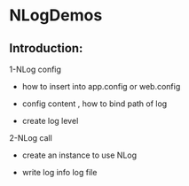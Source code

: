 # NLogDemos
## Introduction:
1-NLog config

* how to insert into app.config or web.config
  
* config content , how to bind path of log
  
* create log level

2-NLog call

* create an instance to use NLog
  
* write log info log file
